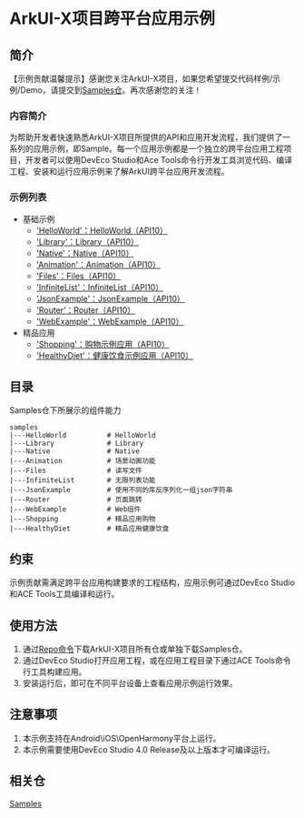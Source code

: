 # ArkUI-X项目跨平台应用示例

## 简介
【示例贡献温馨提示】感谢您关注ArkUI-X项目，如果您希望提交代码样例/示例/Demo，请提交到[Samples仓](https://gitee.com/arkui-x/samples)。再次感谢您的关注！

### 内容简介
为帮助开发者快速熟悉ArkUI-X项目所提供的API和应用开发流程，我们提供了一系列的应用示例，即Sample。每一个应用示例都是一个独立的跨平台应用工程项目，开发者可以使用DevEco Studio和Ace Tools命令行开发工具浏览代码、编译工程、安装和运行应用示例来了解ArkUI跨平台应用开发流程。

### 示例列表

- 基础示例
  - ['HelloWorld'：HelloWorld（API10）](HelloWorld)
  - ['Library'：Library（API10）](Library)
  - ['Native'：Native（API10）](Native)
  - ['Animation'：Animation（API10）](Animation)
  - ['Files'：Files（API10）](Files)
  - ['InfiniteList'：InfiniteList（API10）](InfiniteList)
  - ['JsonExample'：JsonExample（API10）](JsonExample)
  - ['Router'：Router（API10）](Router)
  - ['WebExample'：WebExample（API10）](WebExample)
- 精品应用
  - ['Shopping'：购物示例应用（API10）](Shopping)
  - ['HealthyDiet'：健康饮食示例应用（API10）](HealthyDiet)

## 目录

Samples仓下所展示的组件能力

```
samples
|---HelloWorld          # HelloWorld
|---Library             # Library
|---Native              # Native
|---Animation           # 场景动画功能
|---Files               # 读写文件
|---InfiniteList        # 无限列表功能
|---JsonExample         # 使用不同的库反序列化一组json字符串
|---Router              # 页面跳转
|---WebExample          # Web组件
|---Shopping            # 精品应用购物
|---HealthyDiet         # 精品应用健康饮食
```

## 约束

示例贡献需满足跨平台应用构建要求的工程结构，应用示例可通过DevEco Studio和ACE Tools工具编译和运行。

## 使用方法

1.  通过[Repo命令](https://gitee.com/arkui-x/manifest/blob/master/README.md)下载ArkUI-X项目所有仓或单独下载Samples仓。
2.  通过DevEco Studio打开应用工程，或在应用工程目录下通过ACE Tools命令行工具构建应用。
3.  安装运行后，即可在不同平台设备上查看应用示例运行效果。

## 注意事项

1.  本示例支持在Android\iOS\OpenHarmony平台上运行。
2.  本示例需要使用DevEco Studio 4.0 Release及以上版本才可编译运行。


## 相关仓

[Samples](https://gitee.com/arkui-x/samples)
